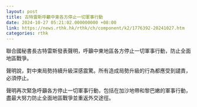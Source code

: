 ```yaml
---
layout: post
title: 古特雷斯呼籲中東各方停止一切軍事行動
date: 2024-10-27 05:21:02.000000000 +08:00
link: https://news.rthk.hk/rthk/ch/component/k2/1776392-20241027.htm
categories: rthk
---
```


聯合國秘書長古特雷斯發表聲明，呼籲中東地區各方停止一切軍事行動，防止全面地區戰爭。

聲明說，對中東局勢持續升級深感震驚。所有造成局勢升級的行為都應受到譴責，必須停止。

聲明再次緊急呼籲各方停止一切軍事行動，包括在加沙地帶和黎巴嫩的軍事行動，盡最大努力防止全面地區戰爭並重返外交途徑。
　　
